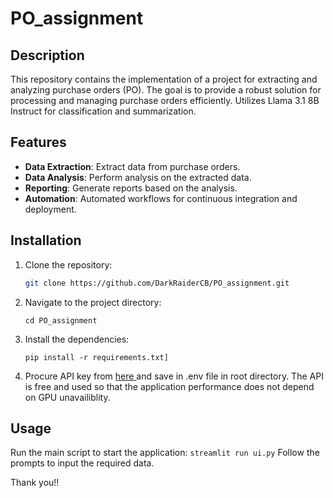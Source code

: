 # PO_assignment

## Description
This repository contains the implementation of a project for extracting and analyzing purchase orders (PO). The goal is to provide a robust solution for processing and managing purchase orders efficiently.
Utilizes Llama 3.1 8B Instruct for classification and summarization.

## Features
- **Data Extraction**: Extract data from purchase orders.
- **Data Analysis**: Perform analysis on the extracted data.
- **Reporting**: Generate reports based on the analysis.
- **Automation**: Automated workflows for continuous integration and deployment.

## Installation
1. Clone the repository:
   ```bash
   git clone https://github.com/DarkRaiderCB/PO_assignment.git
   ```
2. Navigate to the project directory:
    ```
    cd PO_assignment
    ```
3. Install the dependencies:
    ```
    pip install -r requirements.txt]
    ```
4. Procure API key from <a href="www.together.xyz"> here </a> and save in .env file in root directory. The API is free and used so that the application performance does not depend on GPU unavailiblity.

## Usage
Run the main script to start the application:
    ```
    streamlit run ui.py
    ```
Follow the prompts to input the required data.

Thank you!!
